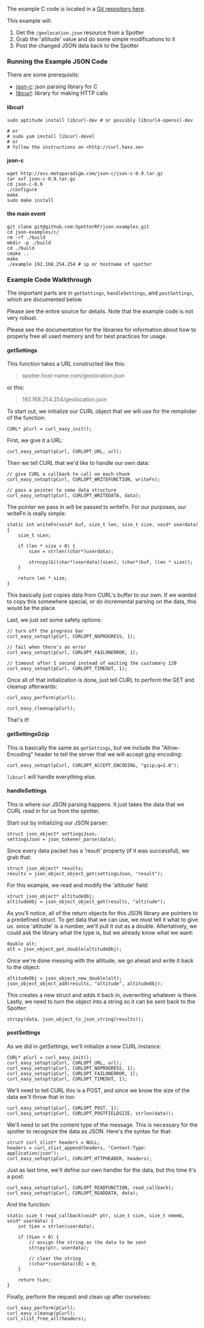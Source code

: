 The example C code is located in a [Git repository here](https://github.com/SpotterRF/json-examples/tree/master/c).

This example will:

1. Get the `/geolocation.json` resource from a Spotter
2. Grab the 'altitude' value and do some simple modifications to it
3. Post the changed JSON data back to the Spotter

### Running the Example JSON Code

There are some prerequisits:

  * [json-c](http://oss.metaparadigm.com/json-c/): json parsing library for C
  * [libcurl](http://curl.haxx.se/libcurl/): library for making HTTP calls


#### libcurl

    sudo aptitude install libcurl-dev # or possibly libcurl4-openssl-dev
    
    # or
    # sudo yum install libcurl-devel
    # or
    # follow the instructions on <http://curl.haxx.se>

#### json-c

    wget http://oss.metaparadigm.com/json-c/json-c-0.9.tar.gz
    tar xvf json-c-0.9.tar.gz
    cd json-c-0.9
    ./configure
    make
    sudo make install

#### the main event

    git clone git@github.com:SpotterRF/json-examples.git
    cd json-examples/c/
    rm -rf ./build
    mkdir -p ./build
    cd ./build
    cmake ..
    make
    ./example 192.168.254.254 # ip or hostname of spotter

### Example Code Walkthrough ###

The important parts are in `getSettings`, `handleSettings`, and `postSettings`, which are documented below.

Please see the entire source for details. Note that the example code is not very robust.

Please see the documentation for the libraries for information about how to properly free all used memory and for best practices for usage.

#### getSettings ####

This function takes a URL constructed like this:

> spotter.host-name.com/geolocation.json

or this:

> 192.168.254.254/geolocation.json

To start out, we initialize our CURL object that we will use for the remainder of the function:

    CURL* pCurl = curl_easy_init();

First, we give it a URL:

    curl_easy_setopt(pCurl, CURLOPT_URL, url);

Then we tell CURL that we'd like to handle our own data:

    // give CURL a callback to call on each chunk
    curl_easy_setopt(pCurl, CURLOPT_WRITEFUNCTION, writeFn);

    // pass a pointer to some data structure
    curl_easy_setopt(pCurl, CURLOPT_WRITEDATA, data);

The pointer we pass in will be passed to writeFn. For our purposes, our writeFn is really simple:

    static int writeFn(void* buf, size_t len, size_t size, void* userdata) {
        size_t sLen;

        if (len * size > 0) {
            sLen = strlen((char*)userdata);

            strncpy(&((char*)userdata)[sLen], (char*)buf, (len * size));
        }

        return len * size;
    }

This basically just copies data from CURL's buffer to our own. If we wanted to copy this somewhere special, or do incremental parsing on the data, this would be the place.

Last, we just set some safety options:

    // turn off the progress bar
    curl_easy_setopt(pCurl, CURLOPT_NOPROGRESS, 1);

    // fail when there's an error
    curl_easy_setopt(pCurl, CURLOPT_FAILONERROR, 1);

    // timeout after 1 second instead of waiting the customary 120
    curl_easy_setopt(pCurl, CURLOPT_TIMEOUT, 1);

Once all of that initialization is done, just tell CURL to perform the GET and cleanup afterwards:

    curl_easy_perform(pCurl);

    curl_easy_cleanup(pCurl);

That's it!

#### getSettingsGzip ####

This is basically the same as `getSettings`, but we include the "Allow-Encoding" header to tell the server that we will accept gzip encoding:

    curl_easy_setopt(pCurl, CURLOPT_ACCEPT_ENCODING, "gzip;q=1.0");

`libcurl` will handle everything else.

#### handleSettings ####

This is where our JSON parsing happens. It just takes the data that we CURL read in for us from the spotter.

Start out by initializing our JSON parser:
    
    struct json_object* settingsJson;
    settingsJson = json_tokener_parse(data);

Since every data packet has a 'result' property (if it was successful), we grab that:

    struct json_object* results;
    results = json_object_object_get(settingsJson, "result");

For this example, we read and modify the 'altitude' field:

    struct json_object* altitudeObj;
    altitudeObj = json_object_object_get(results, "altitude");

As you'll notice, all of the return objects for this JSON library are pointers to a predefined struct. To get data that we can use, we must tell it what to give us. since 'altitude' is a number, we'll pull it out as a double. Altertatively, we could ask the library what the type is, but we already know what we want:

    double alt;
    alt = json_object_get_double(altitudeObj);

Once we're done messing with the altitude, we go ahead and write it back to the object:

    altitudeObj = json_object_new_double(alt);
    json_object_object_add(results, "altitude", altitudeObj);

This creates a new struct and adds it back in, overwriting whatever is there. Lastly, we need to turn the object into a string so it can be sent back to the Spotter:

    strcpy(data, json_object_to_json_string(results));

#### postSettings ####

As we did in getSettings, we'll initialize a new CURL instance:

    CURL* pCurl = curl_easy_init();
    curl_easy_setopt(pCurl, CURLOPT_URL, url);
    curl_easy_setopt(pCurl, CURLOPT_NOPROGRESS, 1);
    curl_easy_setopt(pCurl, CURLOPT_FAILONERROR, 1);
    curl_easy_setopt(pCurl, CURLOPT_TIMEOUT, 1);

We'll need to tell CURL this is a POST, and since we know the size of the data we'll throw that in too:

    curl_easy_setopt(pCurl, CURLOPT_POST, 1);
    curl_easy_setopt(pCurl, CURLOPT_POSTFIELDSIZE, strlen(data));

We'll need to set the content type of the message. This is necessary for the spotter to recognize the data as JSON. Here's the syntax for that:

    struct curl_slist* headers = NULL;
    headers = curl_slist_append(headers, "Content-Type: application/json");
    curl_easy_setopt(pCurl, CURLOPT_HTTPHEADER, headers);

Just as last time, we'll define our own handler for the data, but this time it's a post:

    curl_easy_setopt(pCurl, CURLOPT_READFUNCTION, read_callback);
    curl_easy_setopt(pCurl, CURLOPT_READDATA, data);

And the function:

    static size_t read_callback(void* ptr, size_t size, size_t nmemb, void* userdata) {
        int tLen = strlen(userdata);

        if (tLen > 0) {
            // assign the string as the data to be sent
            strcpy(ptr, userdata);

            // clear the string
            ((char*)userdata)[0] = 0;
        }

        return tLen;
    }

Finally, perform the request and clean up after ourselves:

    curl_easy_perform(pCurl);
    curl_easy_cleanup(pCurl);
    curl_slist_free_all(headers);

